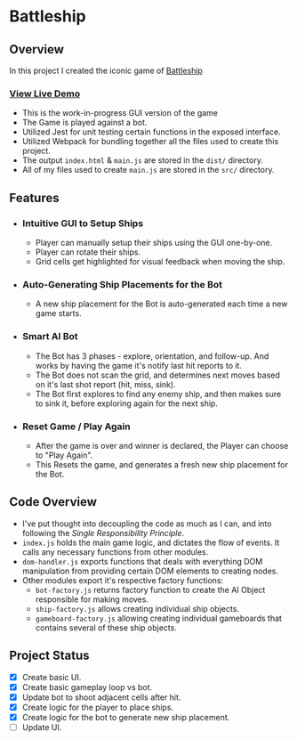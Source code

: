 # Battleship

## Overview

In this project I created the iconic game of [Battleship](<https://en.wikipedia.org/wiki/Battleship_(game)>)

### [View Live Demo](https://yash-aryan.github.io/Battleship/)

-   This is the work-in-progress GUI version of the game
-   The Game is played against a bot.
-   Utilized Jest for unit testing certain functions in the exposed interface.
-   Utilized Webpack for bundling together all the files used to create this project.
-   The output `index.html` & `main.js` are stored in the `dist/` directory.
-   All of my files used to create `main.js` are stored in the `src/` directory.

## Features

-   ### Intuitive GUI to Setup Ships

    -   Player can manually setup their ships using the GUI one-by-one.
    -   Player can rotate their ships.
    -   Grid cells get highlighted for visual feedback when moving the ship.

-   ### Auto-Generating Ship Placements for the Bot

    -   A new ship placement for the Bot is auto-generated each time a new game starts.

-   ### Smart AI Bot

    -   The Bot has 3 phases - explore, orientation, and follow-up. And works by having the game it's notify last hit reports to it.
    -   The Bot does not scan the grid, and determines next moves based on it's last shot report (hit, miss, sink).
    -   The Bot first explores to find any enemy ship, and then makes sure to sink it, before exploring again for the next ship.

-   ### Reset Game / Play Again
    -   After the game is over and winner is declared, the Player can choose to "Play Again".
    -   This Resets the game, and generates a fresh new ship placement for the Bot.

## Code Overview

-   I've put thought into decoupling the code as much as I can, and into following the _Single Responsibility Principle_.
-   `index.js` holds the main game logic, and dictates the flow of events. It calls any necessary functions from other modules.
-   `dom-handler.js` exports functions that deals with everything DOM manipulation from providing certain DOM elements to creating nodes.
-   Other modules export it's respective factory functions:
    -   `bot-factory.js` returns factory function to create the AI Object responsible for making moves.
    -   `ship-factory.js` allows creating individual ship objects.
    -   `gameboard-factory.js` allowing creating individual gameboards that contains several of these ship objects.

## Project Status

-   [x] Create basic UI.
-   [x] Create basic gameplay loop vs bot.
-   [x] Update bot to shoot adjacent cells after hit.
-   [x] Create logic for the player to place ships.
-   [x] Create logic for the bot to generate new ship placement.
-   [ ] Update UI.
